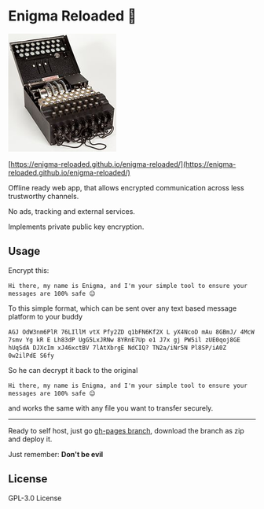 # Enigma Reloaded 📱

![Old enigma](https://raw.githubusercontent.com/enigma-reloaded/enigma-reloaded/master/app/src/assets/enigma-logo.jpg)

[https://enigma-reloaded.github.io/enigma-reloaded/](https://enigma-reloaded.github.io/enigma-reloaded/)

Offline ready web app, that allows encrypted communication across less trustworthy channels.

No ads, tracking and external services.

Implements private public key encryption.


## Usage

Encrypt this:

```
Hi there, my name is Enigma, and I'm your simple tool to ensure your messages are 100% safe 😉
```

To this simple format, which can be sent over any text based message platform to your buddy

```
AGJ OdW3nm6PlR 76LIllM vtX Pfy2ZD q1bFN6Kf2X L yX4NcoD mAu 8GBmJ/ 4McW 
7smv Yg kR E Lh83dP UgG5LxJRNw 8YRnE7Up e1 J7x gj PW5il zUE0qoj8GE 
hUqSdA DJXcIm xJ46xctBV 7lAtXbrgE NdCIQ? TN2a/iNr5N Pl8SP/iA0Z 0w2ilPdE S6fy
```

So he can decrypt it back to the original

```
Hi there, my name is Enigma, and I'm your simple tool to ensure your messages are 100% safe 😉
```

and works the same with any file you want to transfer securely.

___

Ready to self host, just go [gh-pages branch](https://github.com/enigma-reloaded/enigma-reloaded/tree/gh-pages), download the branch as zip and deploy it.

Just remember: **Don't be evil**

## License
GPL-3.0 License
